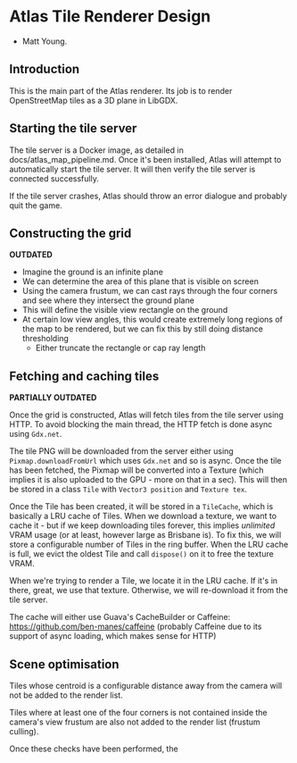 # Atlas Tile Renderer Design
- Matt Young.

## Introduction
This is the main part of the Atlas renderer. Its job is to render OpenStreetMap tiles as a 3D plane in LibGDX.

## Starting the tile server
The tile server is a Docker image, as detailed in docs/atlas_map_pipeline.md. Once it's been installed, Atlas
will attempt to automatically start the tile server. It will then verify the tile server is connected successfully.

If the tile server crashes, Atlas should throw an error dialogue and probably quit the game.

## Constructing the grid
**OUTDATED**

- Imagine the ground is an infinite plane
- We can determine the area of this plane that is visible on screen
- Using the camera frustum, we can cast rays through the four corners and see where they intersect
the ground plane
- This will define the visible view rectangle on the ground
- At certain low view angles, this would create extremely long regions of the map to be rendered,
but we can fix this by still doing distance thresholding
  - Either truncate the rectangle or cap ray length

## Fetching and caching tiles
**PARTIALLY OUTDATED**

Once the grid is constructed, Atlas will fetch tiles from the tile server using HTTP. To avoid blocking the
main thread, the HTTP fetch is done async  using `Gdx.net`.

The tile PNG will be downloaded from the server either using `Pixmap.downloadFromUrl` which uses `Gdx.net` 
and so is async. Once the tile has been fetched, the Pixmap will be converted into a Texture (which 
implies it is also uploaded to the GPU - more on that in a sec). This will then be stored in a class `Tile`
with `Vector3 position` and `Texture tex`.

Once the Tile has been created, it will be stored in a `TileCache`, which is basically a LRU cache of Tiles.
When we download a texture, we want to cache it - but if we keep downloading tiles forever, this implies _unlimited_
VRAM usage (or at least, however large as Brisbane is). To fix this, we will store a configurable number of
Tiles in the ring buffer. When the LRU cache is full, we evict the oldest Tile and call `dispose()` on it to
free the texture VRAM.

When we're trying to render a Tile, we locate it in the LRU cache. If it's in there, great, we use that texture.
Otherwise, we will re-download it from the tile server.

The cache will either use Guava's CacheBuilder or Caffeine: https://github.com/ben-manes/caffeine (probably
Caffeine due to its support of async loading, which makes sense for HTTP)

## Scene optimisation
Tiles whose centroid is a configurable distance away from the camera will not be added to the render list.

Tiles where at least one of the four corners is not contained inside the camera's view frustum are also not
added to the render list (frustum culling).

Once these checks have been performed, the 
